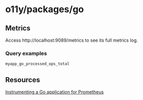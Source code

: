 # o11y/packages/go

## Metrics

Access http://localhost:9089/metrics to see its full metrics log.

### Query examples

```bash
myapp_go_processed_ops_total
```

## Resources

[Instrumenting a Go application for Prometheus](https://prometheus.io/docs/guides/go-application/)
